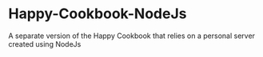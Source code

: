 # Happy-Cookbook-NodeJs
A separate version of the Happy Cookbook that relies on a personal server created using NodeJs
